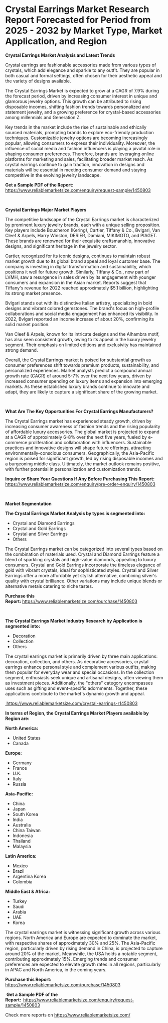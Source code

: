 <p><h1>Crystal Earrings Market Research Report Forecasted for Period from 2025 -  2032 by Market Type, Market Application, and Region</h1></p><p><strong>Crystal Earrings Market Analysis and Latest Trends</strong></p>
<p><p>Crystal earrings are fashionable accessories made from various types of crystals, which add elegance and sparkle to any outfit. They are popular in both casual and formal settings, often chosen for their aesthetic appeal and the variety of designs available. </p><p>The Crystal Earrings Market is expected to grow at a CAGR of 7.9% during the forecast period, driven by increasing consumer interest in unique and glamorous jewelry options. This growth can be attributed to rising disposable incomes, shifting fashion trends towards personalized and statement jewelry, and a growing preference for crystal-based accessories among millennials and Generation Z. </p><p>Key trends in the market include the rise of sustainable and ethically sourced materials, prompting brands to explore eco-friendly production techniques. Customizable jewelry options are becoming increasingly popular, allowing consumers to express their individuality. Moreover, the influence of social media and fashion influencers is playing a pivotal role in shaping consumer preferences. Therefore, brands are leveraging online platforms for marketing and sales, facilitating broader market reach. As crystal earrings continue to gain traction, innovation in designs and materials will be essential in meeting consumer demand and staying competitive in the evolving jewelry landscape.</p></p>
<p><strong>Get a Sample PDF of the Report:&nbsp;</strong> <a href="https://www.reliablemarketsize.com/enquiry/request-sample/1450803?utm_campaign=2628&utm_medium=2&utm_source=Github&utm_content=ia&utm_term=05042025&utm_id=crystal-earrings">https://www.reliablemarketsize.com/enquiry/request-sample/1450803</a></p>
<p>&nbsp;</p>
<p><strong>Crystal Earrings Major Market Players</strong></p>
<p><p>The competitive landscape of the Crystal Earrings market is characterized by prominent luxury jewelry brands, each with a unique selling proposition. Key players include Boucheron (Kering), Cartier, Tiffany & Co., Bvlgari, Van Cleef & Arpels, Harry Winston, DERIER, Damiani, MIKIMOTO, and PIAGET. These brands are renowned for their exquisite craftsmanship, innovative designs, and significant heritage in the jewelry sector.</p><p>Cartier, recognized for its iconic designs, continues to maintain robust market growth due to its global brand appeal and loyal customer base. The company is investing in digital transformation and sustainability, which positions it well for future growth. Similarly, Tiffany & Co., now part of LVMH, saw a resurgence in sales driven by its engagement with younger consumers and expansion in the Asian market. Reports suggest that Tiffany's revenue for 2022 reached approximately $5.1 billion, highlighting its strong market presence.</p><p>Bvlgari stands out with its distinctive Italian artistry, specializing in bold designs and vibrant colored gemstones. The brand's focus on high-profile collaborations and social media engagement has enhanced its visibility. In 2022, Bvlgari reported an income increase of about 20%, confirming its solid market position.</p><p>Van Cleef & Arpels, known for its intricate designs and the Alhambra motif, has also seen consistent growth, owing to its appeal in the luxury jewelry segment. Their emphasis on limited editions and exclusivity has maintained strong demand.</p><p>Overall, the Crystal Earrings market is poised for substantial growth as consumer preferences shift towards premium products, sustainability, and personalized experiences. Market analysts predict a compound annual growth rate (CAGR) of around 5-7% over the next few years, driven by increased consumer spending on luxury items and expansion into emerging markets. As these established luxury brands continue to innovate and adapt, they are likely to capture a significant share of the growing market.</p></p>
<p>&nbsp;</p>
<p><strong>What Are The Key Opportunities For Crystal Earrings Manufacturers?</strong></p>
<p><p>The Crystal Earrings market has experienced steady growth, driven by increasing consumer awareness of fashion trends and the rising popularity of affordable luxury accessories. The global market is projected to expand at a CAGR of approximately 6-8% over the next five years, fueled by e-commerce proliferation and collaboration with influencers. Sustainable practices and innovative designs will shape future offerings, attracting environmentally-conscious consumers. Geographically, the Asia-Pacific region is poised for significant growth, led by rising disposable incomes and a burgeoning middle class. Ultimately, the market outlook remains positive, with further potential in personalization and customization trends.</p></p>
<p><strong>Inquire or Share Your Questions If Any Before Purchasing This Report:</strong> <a href="https://www.reliablemarketsize.com/enquiry/pre-order-enquiry/1450803?utm_campaign=2628&utm_medium=2&utm_source=Github&utm_content=ia&utm_term=05042025&utm_id=crystal-earrings">https://www.reliablemarketsize.com/enquiry/pre-order-enquiry/1450803</a></p>
<p>&nbsp;</p>
<p><strong>Market Segmentation</strong></p>
<p><strong>The Crystal Earrings Market Analysis by types is segmented into:</strong></p>
<p><ul><li>Crystal and Diamond Earrings</li><li>Crystal and Gold Earrings</li><li>Crystal and Silver Earrings</li><li>Others</li></ul></p>
<p><p>The Crystal Earrings market can be categorized into several types based on the combination of materials used. Crystal and Diamond Earrings feature a blend of sparkling crystals and high-value diamonds, appealing to luxury consumers. Crystal and Gold Earrings incorporate the timeless elegance of gold with vibrant crystals, ideal for sophisticated styles. Crystal and Silver Earrings offer a more affordable yet stylish alternative, combining silver's quality with crystal brilliance. Other variations may include unique blends or alternative metals catering to niche tastes.</p></p>
<p><strong>Purchase this Report:&nbsp;</strong><a href="https://www.reliablemarketsize.com/purchase/1450803?utm_campaign=2628&utm_medium=2&utm_source=Github&utm_content=ia&utm_term=05042025&utm_id=crystal-earrings">https://www.reliablemarketsize.com/purchase/1450803</a></p>
<p>&nbsp;</p>
<p><strong>The Crystal Earrings Market Industry Research by Application is segmented into:</strong></p>
<p><ul><li>Decoration</li><li>Collection</li><li>Others</li></ul></p>
<p><p>The crystal earrings market is primarily driven by three main applications: decoration, collection, and others. As decorative accessories, crystal earrings enhance personal style and complement various outfits, making them popular for everyday wear and special occasions. In the collection segment, enthusiasts seek unique and artisanal designs, often viewing them as investment pieces. Additionally, the "others" category encompasses uses such as gifting and event-specific adornments. Together, these applications contribute to the market's dynamic growth and appeal.</p></p>
<p><a href="https://www.reliablemarketsize.com/crystal-earrings-r1450803?utm_campaign=2628&utm_medium=2&utm_source=Github&utm_content=ia&utm_term=05042025&utm_id=crystal-earrings">&nbsp;https://www.reliablemarketsize.com/crystal-earrings-r1450803</a></p>
<p><strong>In terms of Region, the Crystal Earrings Market Players available by Region are:</strong></p>
<p>
    <p> <strong> North America: </strong>
        <ul>
            <li>United States</li>
            <li>Canada</li>
        </ul>
        </p> 
    <p> <strong> Europe: </strong>
        <ul>
            <li>Germany</li>
            <li>France</li>
            <li>U.K.</li>
            <li>Italy</li>
            <li>Russia</li>
        </ul>
        </p> 
    <p> <strong> Asia-Pacific: </strong>
        <ul>
            <li>China</li>
            <li>Japan</li>
            <li>South Korea</li>
            <li>India</li>
            <li>Australia</li>
            <li>China Taiwan</li>
            <li>Indonesia</li>
            <li>Thailand</li>
            <li>Malaysia</li>
        </ul>
        </p> 
    <p> <strong> Latin America: </strong>
        <ul>
            <li>Mexico</li>
            <li>Brazil</li>
            <li>Argentina Korea</li>
            <li>Colombia</li>
        </ul>
        </p> 
    <p> <strong> Middle East & Africa: </strong>
        <ul>
            <li>Turkey</li>
            <li>Saudi</li>
            <li>Arabia</li>
            <li>UAE</li>
            <li>Korea</li>
        </ul>
    </p>
    </p>
<p><p>The crystal earrings market is witnessing significant growth across various regions. North America and Europe are expected to dominate the market, with respective shares of approximately 30% and 25%. The Asia-Pacific region, particularly driven by rising demand in China, is projected to capture around 20% of the market. Meanwhile, the USA holds a notable segment, contributing approximately 15%. Emerging trends and consumer preferences are expected to elevate growth rates in all regions, particularly in APAC and North America, in the coming years.</p></p>
<p><strong>Purchase this Report: </strong><a href="https://www.reliablemarketsize.com/purchase/1450803?utm_campaign=2628&utm_medium=2&utm_source=Github&utm_content=ia&utm_term=05042025&utm_id=crystal-earrings">https://www.reliablemarketsize.com/purchase/1450803</a></p>
<p>&nbsp;<strong>Get a Sample PDF of the Report:&nbsp;&nbsp;</strong><a href="https://www.reliablemarketsize.com/enquiry/request-sample/1450803?utm_campaign=2628&utm_medium=2&utm_source=Github&utm_content=ia&utm_term=05042025&utm_id=crystal-earrings">https://www.reliablemarketsize.com/enquiry/request-sample/1450803</a></p>
<p><strong></strong></p>
<p>Check more reports on <a href="https://www.reliablemarketsize.com/?utm_campaign=2628&utm_medium=2&utm_source=Github&utm_content=ia&utm_term=05042025&utm_id=crystal-earrings">https://www.reliablemarketsize.com/</a></p>